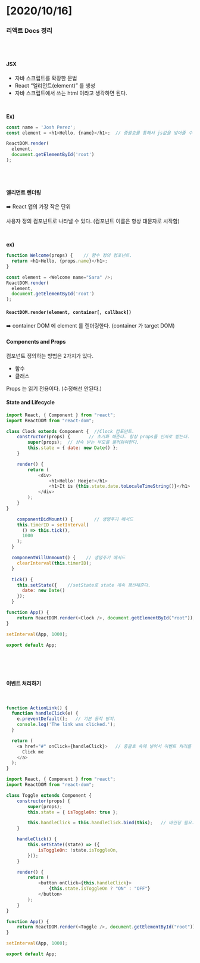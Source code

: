 # [2020/10/16]



### 리액트 Docs 정리



</br></br>

#### JSX

- 자바 스크립트를 확장한 문법
- React “엘리먼트(element)” 를 생성
- 자바 스크립트에서 쓰는 html 이라고 생각하면 된다. 

</br>

**Ex)**

```js
const name = 'Josh Perez';
const element = <h1>Hello, {name}</h1>;  // 중괄호를 통해서 js값을 넣어줄 수 있다. 

ReactDOM.render(
  element,
  document.getElementById('root')
);
```



</br></br>



#### 엘리먼트 렌더링

:arrow_right: React 앱의 가장 작은 단위

사용자 정의 컴포넌트로 나타낼 수 있다. (컴포넌트 이름은 항상 대문자로 시작함)

</br>

**ex)**

```js
function Welcome(props) {    // 함수 정의 컴포넌트.
  return <h1>Hello, {props.name}</h1>;
}

const element = <Welcome name="Sara" />;
ReactDOM.render(
  element,
  document.getElementById('root')
);
```





#### `ReactDOM.render(element, container[, callback])`

:arrow_right: container DOM 에 element 를 렌더링한다. (container 가 target DOM)









#### Components and Props

컴포넌트 정의하는 방법은 2가지가 있다. 

- 함수
- 클래스 



Props 는 읽기 전용이다. (수정해선 안된다.)









#### State and Lifecycle





```javascript
import React, { Component } from "react";
import ReactDOM from "react-dom";

class Clock extends Component {  //Clock 컴포넌트.
    constructor(props) {       // 초기화 해준다. 항상 props를 인자로 받는다. 
        super(props);  // 상속 받는 부모를 불러와야한다. 
        this.state = { date: new Date() };
    }

    render() {
        return (
            <div>
                <h1>Hello! Heeje!</h1>
                <h1>It is {this.state.date.toLocaleTimeString()}</h1>
            </div>
        );
    }
}

	componentDidMount() {        // 생명주기 메서드
    this.timerID = setInterval(
      () => this.tick(),
      1000
    );
  }

  componentWillUnmount() {    // 생명주기 메서드
    clearInterval(this.timerID);
  }

  tick() {
    this.setState({    //setState로 state 계속 갱신해준다. 
      date: new Date()
    });
  }

function App() {
    return ReactDOM.render(<Clock />, document.getElementById("root"));
}

setInterval(App, 1000);

export default App;

```





</br></br></br>





#### 이벤트 처리하기

</br>

```javascript
function ActionLink() {
  function handleClick(e) {
    e.preventDefault();   // 기본 동작 방지. 
    console.log('The link was clicked.');
  }

  return (
    <a href="#" onClick={handleClick}>   // 중괄호 속에 넣어서 이벤트 처리를 한다. 
      Click me
    </a>
  );
}
```







```javascript
import React, { Component } from "react";
import ReactDOM from "react-dom";

class Toggle extends Component {
    constructor(props) {
        super(props);
        this.state = { isToggleOn: true };

        this.handleClick = this.handleClick.bind(this);   // 바인딩 필요.
    }

    handleClick() {
        this.setState((state) => ({
            isToggleOn: !state.isToggleOn,
        }));
    }

    render() {
        return (
            <button onClick={this.handleClick}>
                {this.state.isToggleOn ? "ON" : "OFF"}
            </button>
        );
    }
}

function App() {
    return ReactDOM.render(<Toggle />, document.getElementById("root"));
}

setInterval(App, 1000);

export default App;

```










